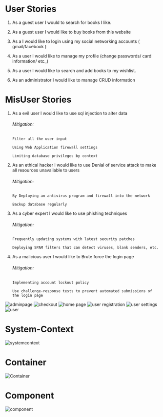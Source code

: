 # User Stories

 1. As a guest user I would to search for books I like.

 2. As a guest user I would like to buy books from this website
 
 3. As a I would like to login using my social networking accounts ( gmail/facebook )

 4. As a user I would like to manage my profile (change passwords/ card information/ etc.,)

 5. As a user I would like to search and add books to my wishlist. 

 6. As an administrator I would like to manage CRUD information


# MisUser Stories

1. As a evil user I would like to use sql injection to alter data

    ###### Mitigation:

       Filter all the user input
   
       Using Web Application firewall settings 
   
       Limiting database privileges by context
   
2. As an ethical hacker I would like to use Denial of service attack to make all resources unavailable to users

    ###### Mitigation:

       By Deploying an antivirus program and firewall into the network
   
       Backup database regularly
   
3. As a cyber expert I would like to use phishing techniques

    ###### Mitigation:

       Frequently updating systems with latest security patches
   
       Deploying SPAM filters that can detect viruses, blank senders, etc.


4. As a malicious user I would like to Brute force the login page

    ###### Mitigation:

       Implementing account lockout policy 
   
       Use challenge-response tests to prevent automated submissions of the login page



![adminpage](https://user-images.githubusercontent.com/31106457/32411394-6e66180c-c1a7-11e7-94ca-5ac234cc0ddf.PNG)
![checkout](https://user-images.githubusercontent.com/31106457/32411395-6e8120b6-c1a7-11e7-8be7-7516f5060bc3.PNG)
![home page](https://user-images.githubusercontent.com/31106457/32411396-6e967452-c1a7-11e7-9e25-71251d19867c.PNG)
![user registration](https://user-images.githubusercontent.com/31106457/32411397-6eaa1f66-c1a7-11e7-965d-07dfc615efba.PNG)
![user settings](https://user-images.githubusercontent.com/31106457/32411398-6ebf016a-c1a7-11e7-9d7a-f2e025065b0c.PNG)
![user](https://user-images.githubusercontent.com/31106457/32411399-6eeaeeec-c1a7-11e7-9635-9781edf9d45c.PNG)
# System-Context
![systemcontext](https://github.com/swrp/BookStore-App/blob/master/docs/images/systemcontext.PNG)
# Container
![Container](https://github.com/swrp/BookStore-App/blob/master/docs/images/Container.PNG)
# Component
![component](https://github.com/swrp/BookStore-App/blob/master/docs/images/component.PNG)
